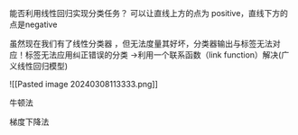 
能否利用线性回归实现分类任务？
可以让直线上方的点为 positive，直线下方的点是negative

虽然现在我们有了线性分类器 ，但无法度量其好坏，分类器输出与标签无法对应！标签无法应用纠正错误的分类
->利用一个联系函数（link function）解决(广义线性回归模型)

![[Pasted image 20240308113333.png]]

牛顿法




梯度下降法